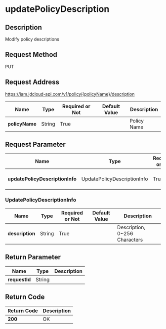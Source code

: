 # updatePolicyDescription


## Description
Modify policy descriptions

## Request Method
PUT

## Request Address
https://iam.jdcloud-api.com/v1/policy/{policyName}/description

|Name|Type|Required or Not|Default Value|Description|
|---|---|---|---|---|
|**policyName**|String|True| |Policy Name|

## Request Parameter
|Name|Type|Required or Not|Default Value|Description|
|---|---|---|---|---|
|**updatePolicyDescriptionInfo**|UpdatePolicyDescriptionInfo|True| |Policy Description Information|

### UpdatePolicyDescriptionInfo
|Name|Type|Required or Not|Default Value|Description|
|---|---|---|---|---|
|**description**|String|True| |Description, 0~256 Characters|

## Return Parameter
|Name|Type|Description|
|---|---|---|
|**requestId**|String| |


## Return Code
|Return Code|Description|
|---|---|
|**200**|OK|
